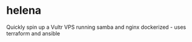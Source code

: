 # helena
Quickly spin up a Vultr VPS running samba and nginx dockerized - uses terraform and ansible
